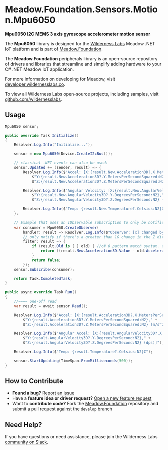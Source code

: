 # Meadow.Foundation.Sensors.Motion.Mpu6050

**Mpu6050 I2C MEMS 3 axis gyroscope accelerometer motion sensor**

The **Mpu6050** library is designed for the [Wilderness Labs](www.wildernesslabs.co) Meadow .NET IoT platform and is part of [Meadow.Foundation](https://developer.wildernesslabs.co/Meadow/Meadow.Foundation/).

The **Meadow.Foundation** peripherals library is an open-source repository of drivers and libraries that streamline and simplify adding hardware to your C# .NET Meadow IoT application.

For more information on developing for Meadow, visit [developer.wildernesslabs.co](http://developer.wildernesslabs.co/).

To view all Wilderness Labs open-source projects, including samples, visit [github.com/wildernesslabs](https://github.com/wildernesslabs/).

## Usage

```csharp
Mpu6050 sensor;

public override Task Initialize()
{
    Resolver.Log.Info("Initialize...");

    sensor = new Mpu6050(Device.CreateI2cBus());

    // classical .NET events can also be used:
    sensor.Updated += (sender, result) => {
        Resolver.Log.Info($"Accel: [X:{result.New.Acceleration3D?.X.MetersPerSecondSquared:N2}," +
            $"Y:{result.New.Acceleration3D?.Y.MetersPerSecondSquared:N2}," +
            $"Z:{result.New.Acceleration3D?.Z.MetersPerSecondSquared:N2} (m/s^2)]");

        Resolver.Log.Info($"Angular Velocity: [X:{result.New.AngularVelocity3D?.X.DegreesPerSecond:N2}," +
            $"Y:{result.New.AngularVelocity3D?.Y.DegreesPerSecond:N2}," +
            $"Z:{result.New.AngularVelocity3D?.Z.DegreesPerSecond:N2} (dps)]");

        Resolver.Log.Info($"Temp: {result.New.Temperature?.Celsius:N2}C");
    };

    // Example that uses an IObservable subscription to only be notified when the filter is satisfied
    var consumer = Mpu6050.CreateObserver(
        handler: result => Resolver.Log.Info($"Observer: [x] changed by threshold; new [x]: X:{result.New.Acceleration3D?.X:N2}, old: X:{result.Old?.Acceleration3D?.X:N2}"),
        // only notify if there's a greater than 1G change in the Z direction
        filter: result => {
            if (result.Old is { } old) { //c# 8 pattern match syntax. checks for !null and assigns var.
                return ((result.New.Acceleration3D.Value - old.Acceleration3D.Value).Z > new Acceleration(1, AU.Gravity));
            }
            return false;
        });
    sensor.Subscribe(consumer);

    return Task.CompletedTask;
}

public async override Task Run()
{
    //==== one-off read
    var result = await sensor.Read();

    Resolver.Log.Info($"Accel: [X:{result.Acceleration3D?.X.MetersPerSecondSquared:N2}," +
        $"Y:{result.Acceleration3D?.Y.MetersPerSecondSquared:N2}," +
        $"Z:{result.Acceleration3D?.Z.MetersPerSecondSquared:N2} (m/s^2)]");

    Resolver.Log.Info($"Angular Accel: [X:{result.AngularVelocity3D?.X.DegreesPerSecond:N2}," +
        $"Y:{result.AngularVelocity3D?.Y.DegreesPerSecond:N2}," +
        $"Z:{result.AngularVelocity3D?.Z.DegreesPerSecond:N2} (dps)]");

    Resolver.Log.Info($"Temp: {result.Temperature?.Celsius:N2}C");

    sensor.StartUpdating(TimeSpan.FromMilliseconds(500));
}

```
## How to Contribute

- **Found a bug?** [Report an issue](https://github.com/WildernessLabs/Meadow_Issues/issues)
- Have a **feature idea or driver request?** [Open a new feature request](https://github.com/WildernessLabs/Meadow_Issues/issues)
- Want to **contribute code?** Fork the [Meadow.Foundation](https://github.com/WildernessLabs/Meadow.Foundation) repository and submit a pull request against the `develop` branch


## Need Help?

If you have questions or need assistance, please join the Wilderness Labs [community on Slack](http://slackinvite.wildernesslabs.co/).
